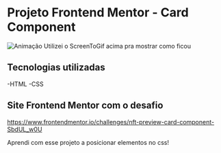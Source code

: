 # Projeto Frontend Mentor - Card Component
![Animação](https://github.com/Gabriele-Jesus/nft-card/assets/134107268/3b29e4a6-f818-4d75-a983-1f7094350f50)
Utilizei o ScreenToGif acima pra mostrar como ficou

## Tecnologias utilizadas
-HTML 
-CSS

## Site Frontend Mentor com o desafio 

https://www.frontendmentor.io/challenges/nft-preview-card-component-SbdUL_w0U

Aprendi com esse projeto a posicionar elementos no css! 
